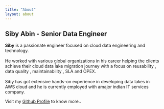 ```yaml
---
title: "About"
layout: about
---
```


## Siby Abin - Senior Data Engineer


**Siby** is a passionate engineer focused on cloud data engineering and technology.<br/><br/> He worked with various global organizations in his career helping the clients achieve their cloud data lake migration journey with a focus on reusability , data quality , maintainability , SLA and OPEX.<br/><br/>Siby has got extensive hands-on experience in developing data lakes in AWS cloud and he is currently employed with amajor indian IT services company.  

Visit my [Github Profile](https://github.com/sibyabin) to know more..
